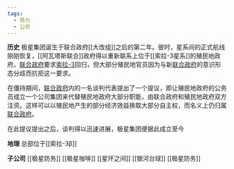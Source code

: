 ```yaml
---
tags:
  - 势力
  - 公司
---
```




**历史**
极星集团诞生于联合政府[[大改组]]之后的第二年。彼时，星系间的正式航线刚刚恢复，[[阿瓦塔斯联合]]政府得以重新联系上位于[[索拉-3星系]]的殖民地政府。[联合政府](阿瓦塔斯联合.md)要求[索拉-3](索拉-3星系.md)回归，但大部分殖民地官员因为与新[联合政府](阿瓦塔斯联合.md)的意识形态分歧而抗拒这一要求。

在僵持期间，[联合政府](阿瓦塔斯联合.md)内的一名谈判代表提出了一个提议，即让殖民地政府的公务员成立一个公司集团来代替殖民地政府大部分职能，由联合政府和殖民地政府双方注资。这样可以以殖民地产生的部分经济效益换取大部分自主权，而名义上仍归属[联合政府](阿瓦塔斯联合.md)。

在此提议提出之后，谈判得以迅速进展，极星集团便据此成立至今

**地理**
总部位于[[索拉-3β]]


**子公司**
[[极星防务]]
[[极星咖啡]]
[[星环之间]]
[[银河台球]]
[[极星防务]]